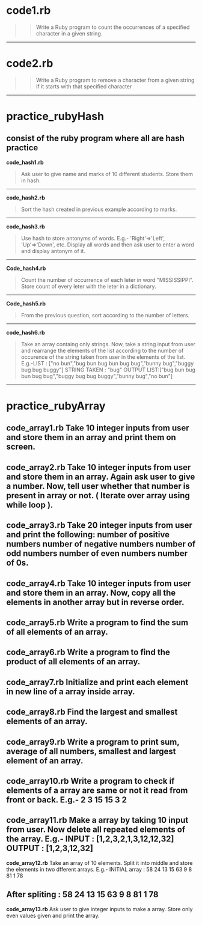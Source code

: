 # code1.rb #

>>Write a Ruby program to count the occurrences of a specified character in a given string. 
----
# code2.rb #

>>Write a Ruby program to remove a character from a given string if it starts with that specified character 
----
# practice_rubyHash #

## consist of the ruby program where all are hash practice ##
**code_hash1.rb** 
>Ask user to give name and marks of 10 different students. Store them in hash.
----
**code_hash2.rb** 
>Sort the hash created in previous example according to marks.
----
**code_hash3.rb**
>Use hash to store antonyms of words. E.g.- 'Right'=>'Left', 'Up'=>'Down', etc. Display all words and then ask user to enter a word and display antonym of it.
----
**Code_hash4.rb** 
>Count the number of occurrence of each leter in word "MISSISSIPPI". Store count of every leter with the leter in a dictionary.
----
**Code_hash5.rb** 
>From the previous question, sort according to the number of letters.
----
**code_hash6.rb** 
>Take an array containg only strings. Now, take a string input from user and rearrange the elements of the list according to the number of occurence of the string taken from user in the elements of the list.
E.g.-LIST : ["no bun","bug bun bug bun bug bug","bunny bug","buggy bug bug buggy"]
STRING TAKEN : "bug"
OUTPUT LIST:["bug bun bug bun bug bug","buggy bug bug buggy","bunny bug","no bun"]
----
# practice_rubyArray #
**code_array1.rb**
Take 10 integer inputs from user and store them in an array and print them on screen.
----
**code_array2.rb**
Take 10 integer inputs from user and store them in an array. Again ask user to give a number. Now, tell user whether that number is present in array or not.
( Iterate over array using while loop ).
----
**code_array3.rb**
Take 20 integer inputs from user and print the following:
number of positive numbers
number of negative numbers
number of odd numbers
number of even numbers
number of 0s.
----
**code_array4.rb**
Take 10 integer inputs from user and store them in an array. Now, copy all the elements in another array but in reverse order.
----
**code_array5.rb**
Write a program to find the sum of all elements of an array.
----
**code_array6.rb**
Write a program to find the product of all elements of an array.
----
**code_array7.rb**
Initialize and print each element in new line of a array inside array.
----
**code_array8.rb**
Find the largest and smallest elements of an array.
----
**code_array9.rb**
Write a program to print sum, average of all numbers, smallest and largest element of an array.
----
**code_array10.rb**
Write a program to check if elements of a array are same or not it read from front or back. E.g.-
2	3	15	15	3	2
----
**code_array11.rb**
Make a array by taking 10 input from user. Now delete all repeated elements of the array.
E.g.-
INPUT : [1,2,3,2,1,3,12,12,32]
OUTPUT : [1,2,3,12,32]
----
**code_array12.rb**
Take an array of 10 elements. Split it into middle and store the elements in two dfferent arrays. E.g.-
INITIAL array :
58	24	13	15	63	9	8	81	1	78

After spliting :
58	24	13	15	63
9	8	81	1	78
----
**code_array13.rb**
Ask user to give integer inputs to make a array. Store only even values given and print the array.
